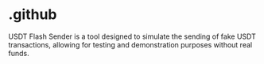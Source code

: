 # .github
USDT Flash Sender is a tool designed to simulate the sending of fake USDT transactions, allowing for testing and demonstration purposes without real funds.
